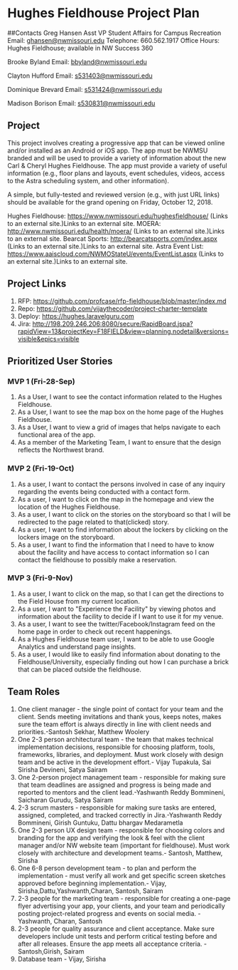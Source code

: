 # Hughes Fieldhouse Project Plan

##Contacts
Greg Hansen
Asst VP Student Affairs for Campus Recreation 
Email:  ghansen@nwmissouri.edu 
Telephone: 660.562.1917
Office Hours:  Hughes Fieldhouse; available in NW Success 360

Brooke Byland
Email: bbyland@nwmissouri.edu

Clayton Hufford
Email: s531403@nwmissouri.edu

Dominique Brevard
Email: s531424@nwmissouri.edu

Madison Borison
Email: s530831@nwmissouri.edu 

## Project
This project involves creating a progressive app that can be viewed online and/or installed as an Android or iOS app. The app must be NWMSU branded and will be used to provide a variety of information about the new Carl & Cheryl Hughes Fieldhouse. The app must provide a variety of useful information (e.g., floor plans and layouts, event schedules, videos, access to the Astra scheduling system, and other information).

A simple, but fully-tested and reviewed version (e.g., with just URL links) should be available for the grand opening on Friday, October 12, 2018. 

Hughes Fieldhouse: https://www.nwmissouri.edu/hughesfieldhouse/ (Links to an external site.)Links to an external site.
MOERA: http://www.nwmissouri.edu/health/moera/ (Links to an external site.)Links to an external site.
Bearcat Sports: http://bearcatsports.com/index.aspx (Links to an external site.)Links to an external site.
Astra Event List: https://www.aaiscloud.com/NWMOStateU/events/EventList.aspx (Links to an external site.)Links to an external site.

## Project Links
1. RFP: <https://github.com/profcase/rfp-fieldhouse/blob/master/index.md>
2. Repo: <https://github.com/vijaythecoder/project-charter-template> 
3. Deploy: <https://hughes.laravelguru.com>
4. Jira: <http://198.209.246.206:8080/secure/RapidBoard.jspa?rapidView=13&projectKey=F18FIELD&view=planning.nodetail&versions=visible&epics=visible>

## Prioritized User Stories

### MVP 1 (Fri-28-Sep)

1. As a User, I want to see the contact information related to the Hughes Fieldhouse. 
2. As a User, I want to see the map box on the home page of the Hughes Fieldhouse.
3. As a User, I want to view a grid of images that helps navigate to each functional area of the app.
4. As a member of the Marketing Team, I want to ensure that the design reflects the Northwest brand.

### MVP 2 (Fri-19-Oct)

1. As a user, I want to contact the persons involved in case of any inquiry regarding the events being conducted with a contact form.
2. As a user, I want to click on the map in the homepage and view the location of the Hughes Fieldhouse.
3. As a user, I want to click on the stories on the storyboard so that I will be redirected to the page related to that(clicked) story. 
4. As a user, I want to find information about the lockers by clicking on the lockers image on the storyboard.
5. As a user, I want to find the information that I need to have to know about the facility and have access to contact information so I can contact the fieldhouse to possibly make a reservation.

### MVP 3 (Fri-9-Nov)

1. As a user, I want to click on the map, so that I can get the directions to the Field House from my current location.
2. As a user, I want to "Experience the Facility" by viewing photos and information about the facility to decide if I want to use it for my venue.
3. As a user, I want to see the twitter/Facebook/Instagram feed on the home page in order to check out recent happenings.
4. As a Hughes Fieldhouse team user, I want to be able to use Google Analytics and understand page insights.
5. As a user, I would like to easily find information about donating to the Fieldhouse/University, especially finding out how I can purchase a brick that can be placed outside the fieldhouse.

## Team Roles

1. One client manager - the single point of contact for your team and the client. Sends meeting invitations and thank yous, keeps notes, makes sure the team effort is always directly in line with client needs and priorities.-Santosh Sekhar, Matthew Woolery 
2. One 2-3 person architectural team - the team that makes technical implementation decisions, responsible for choosing platform, tools, frameworks, libraries, and deployment. Must work closely with design team and be active in the development effort.- Vijay Tupakula, Sai Sirisha Devineni, Satya Sairam
3. One 2-person project management team - responsible for making sure that team deadlines are assigned and progress is being made and reported to mentors and the client lead.-Yashwanth Reddy Bommineni, Saicharan Gurudu, Satya Sairam
4. 2-3 scrum masters - responsible for making sure tasks are entered, assigned, completed, and tracked correctly in Jira.-Yashwanth Reddy Bommineni, Girish Guntuku, Dattu bhargav Medarametla
5. One 2-3 person UX design team - responsible for choosing colors and branding for the app and verifying the look & feel with the client manager and/or NW website team (important for fieldhouse). Must work closely with architecture and development teams.- Santosh, Matthew, Sirisha
6. One 6-8 person development team - to plan and perform the implementation - must verify all work  and get specific screen sketches approved before beginning implementation.- Vijay, Sirisha,Dattu,Yashwanth,Charan, Santosh, Sairam
7. 2-3 people for the marketing team - responsible for creating a one-page flyer advertising your app, your clients, and your team and periodically posting project-related progress and events on social media. -Yashwanth, Charan, Santosh
8. 2-3 people for quality assurance and client acceptance. Make sure developers include unit tests and perform critical testing before and after all releases. Ensure the app meets all acceptance criteria. -Santosh,Girish, Sairam
9. Database team - Vijay, Sirisha
 




